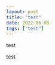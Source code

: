 ```yaml
---
layout: post
title: "test"
date: 2022-06-08
tags: ["test"]
---
```


test 

<script>

// set the dimensions and margins of the graph
var margin = {top: 10, right: 40, bottom: 30, left: 30},
    width = 450 - margin.left - margin.right,
    height = 400 - margin.top - margin.bottom;

// append the svg object to the body of the page
var svG = d3.select("#scatter_area")
  .append("svg")
    .attr("width", width + margin.left + margin.right)
    .attr("height", height + margin.top + margin.bottom)
  .append("g")
    .attr("transform",
          "translate(" + margin.left + "," + margin.top + ")");

// Create data
var data = [ {x:10, y:20}, {x:40, y:90}, {x:80, y:50} ]

// X scale and Axis
var x = d3.scaleLinear()
    .domain([0, 100])         // This is the min and the max of the data: 0 to 100 if percentages
    .range([0, width]);       // This is the corresponding value I want in Pixel
svG
  .append('g')
  .attr("transform", "translate(0," + height + ")")
  .call(d3.axisBottom(x));

// X scale and Axis
var y = d3.scaleLinear()
    .domain([0, 100])         // This is the min and the max of the data: 0 to 100 if percentages
    .range([height, 0]);       // This is the corresponding value I want in Pixel
svG
  .append('g')
  .call(d3.axisLeft(y));

// Add 3 dots for 0, 50 and 100%
svG
  .selectAll("whatever")
  .data(data)
  .enter()
  .append("circle")
    .attr("cx", function(d){ return x(d.x) })
    .attr("cy", function(d){ return y(d.y) })
    .attr("r", 7)


</script>

test



